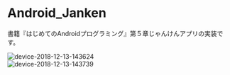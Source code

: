 # Android_Janken
書籍『はじめてのAndroidプログラミング』第５章じゃんけんアプリの実装です。  

![device-2018-12-13-143624](https://user-images.githubusercontent.com/37995730/49918147-62010500-fee5-11e8-877c-c2fe6726649f.png)  
![device-2018-12-13-143739](https://user-images.githubusercontent.com/37995730/49918151-662d2280-fee5-11e8-8201-1cb8b5b52272.png)

